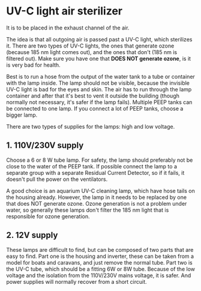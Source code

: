 # UV-C light air sterilizer

It is to be placed in the exhaust channel of the air. 

The idea is that all outgoing air is passed past a UV-C light, which sterilizes it. 
There are two types of UV-C lights, the ones that generate ozone (because 185 nm light comes out), and the ones that don't (185 nm is filtered out). 
Make sure you have one that __DOES NOT generate ozone__, is it is very bad for health. 

Best is to run a hose from the output of the water tank to a tube or container with the lamp inside. 
The lamp should not be visible, because the invisible UV-C light is bad for the eyes and skin. 
The air has to run through the lamp container and after that it's best to vent it outside the building 
(though normally not necessary, it's safer if the lamp fails). Multiple PEEP tanks can be connected to one lamp. 
If you connect a lot of PEEP tanks, choose a bigger lamp.

There are two types of supplies for the lamps: high and low voltage.

## 1. 110V/230V supply

Choose a 6 or 8 W tube lamp. For safety, the lamp should preferably not be close to the 
water of the PEEP tank. If possible connect the lamp to a separate group with a separate Residual Current Detector, 
so if it fails, it doesn't pull the power on the ventilators. 

A good choice is an aquarium UV-C cleaning lamp, which have hose tails on the housing already. However, the lamp in it needs to be replaced by one that does NOT generate ozone. Ozone generation is not a problem under water, so generally these lamps don't filter the 185 nm light that is responsible for ozone generation.

## 2. 12V supply

These lamps are difficult to find, but can be composed of two parts that are easy to find. 
Part one is the housing and inverter, these can be taken from a model for boats and caravans, and just remove the normal 
tube. Part two is the UV-C tube, which should be a fitting 6W or 8W tube. Because of the low voltage and the isolation 
from the 110V/230V mains voltage, it is safer. And power supplies will normally recover from a short circuit.
